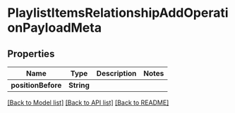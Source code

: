 # PlaylistItemsRelationshipAddOperationPayloadMeta

## Properties
Name | Type | Description | Notes
------------ | ------------- | ------------- | -------------
**positionBefore** | **String** |  | 

[[Back to Model list]](../README.md#documentation-for-models) [[Back to API list]](../README.md#documentation-for-api-endpoints) [[Back to README]](../README.md)


